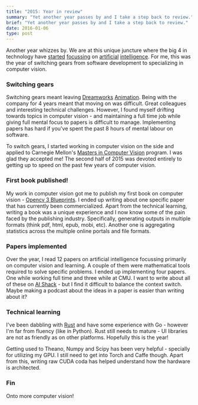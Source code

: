 ```yaml
---
title: "2015: Year in review"
summary: "Yet another year passes by and I take a step back to review."
brief: "Yet another year passes by and I take a step back to review."
date: 2016-01-06
type: post
---
```


Another year whizzes by. We are at this unique juncture where the big 4 in technology have [started](https://aws.amazon.com/machine-learning/) [focussing](https://www.projectoxford.ai/) on [artificial](http://venturebeat.com/2015/05/26/facebooks-oculus-buys-computer-vision-startup-to-help-the-rift-understand-the-world/) [intelligence](https://cloud.google.com/vision/). For me, this was the year of switching gears from software development to specializing in computer vision.

### Switching gears

Switching gears meant leaving [Dreamworks](/post/pycon-2014/) [Animation](/post/dwa-hacks/). Being with the company for 4 years meant that moving on was difficult. Great colleagues and interesting technical challenges. However, I found myself drifting towards topics in computer vision - and maintaining a full time job while giving full mental focus to papers is difficult to manage. Implementing papers has hard if you've spent the past 8 hours of mental labour on software.

To switch gears, I started working in computer vision on the side and applied to Carnegie Mellon's [Masters in Computer Vision](http://www.ri.cmu.edu/MSCV) program. I was glad they accepted me! The second half of 2015 was devoted entirely to getting up to speed on the past few years of computer vision. 

### First book published!

My work in computer vision got me to publish my first book on computer vision - [Opencv 3 Blueprints](http://aishack.in/opencv-blueprints). I ended up writing about one specific paper that has currently been commercialized. Apart from the technical learning, writing a book was a unique experience and I now know some of the pain faced by the publishing industry. Specifically, generating outputs in multiple formats (think pdf, html, epub, mobi, etc). Another one is aggregating statistics across the multiple online portals and file formats.

### Papers implemented

Over the year, I read 12 papers on artificial intelligence focussing primarily on computer vision and learning. A couple of them were mathematical tools required to solve specific problems. I ended up implementing four papers. One while working full time and three while at CMU. I want to write about all of these on [AI Shack](http://aishack.in/) - but I find it difficult to balance the context switch. Maybe making a podcast about the ideas in a paper is easier than writing about it?

### Technical learning
I've been dabbling with [Rust](https://github.com/liquidmetal/seq-view) and have some experience with Go - however I'm far from fluency (like in Python). Rust still needs to mature - UI libraries are not as friendly as on other platforms. Hopefully this is the year!

Getting used to Theano, Numpy and Scipy has been very helpful - specially for utilizing my GPU. I still need to get into Torch and Caffe though. Apart from this, writing raw CUDA coda has helped understand how the hardware is architected.

### Fin
Onto more computer vision!
